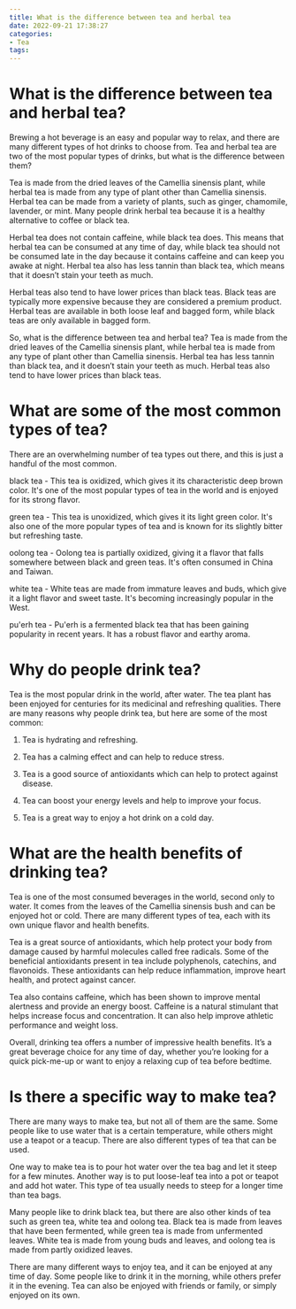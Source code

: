 ```yaml
---
title: What is the difference between tea and herbal tea
date: 2022-09-21 17:38:27
categories:
- Tea
tags:
---
```



#  What is the difference between tea and herbal tea?

Brewing a hot beverage is an easy and popular way to relax, and there are many different types of hot drinks to choose from. Tea and herbal tea are two of the most popular types of drinks, but what is the difference between them?

Tea is made from the dried leaves of the Camellia sinensis plant, while herbal tea is made from any type of plant other than Camellia sinensis. Herbal tea can be made from a variety of plants, such as ginger, chamomile, lavender, or mint. Many people drink herbal tea because it is a healthy alternative to coffee or black tea.

Herbal tea does not contain caffeine, while black tea does. This means that herbal tea can be consumed at any time of day, while black tea should not be consumed late in the day because it contains caffeine and can keep you awake at night. Herbal tea also has less tannin than black tea, which means that it doesn’t stain your teeth as much.

Herbal teas also tend to have lower prices than black teas. Black teas are typically more expensive because they are considered a premium product. Herbal teas are available in both loose leaf and bagged form, while black teas are only available in bagged form.

So, what is the difference between tea and herbal tea? Tea is made from the dried leaves of the Camellia sinensis plant, while herbal tea is made from any type of plant other than Camellia sinensis. Herbal tea has less tannin than black tea, and it doesn’t stain your teeth as much. Herbal teas also tend to have lower prices than black teas.

#  What are some of the most common types of tea?

There are an overwhelming number of tea types out there, and this is just a handful of the most common.

 black tea - This tea is oxidized, which gives it its characteristic deep brown color. It's one of the most popular types of tea in the world and is enjoyed for its strong flavor.

green tea - This tea is unoxidized, which gives it its light green color. It's also one of the more popular types of tea and is known for its slightly bitter but refreshing taste.

oolong tea - Oolong tea is partially oxidized, giving it a flavor that falls somewhere between black and green teas. It's often consumed in China and Taiwan.

white tea - White teas are made from immature leaves and buds, which give it a light flavor and sweet taste. It's becoming increasingly popular in the West.

pu'erh tea - Pu'erh is a fermented black tea that has been gaining popularity in recent years. It has a robust flavor and earthy aroma.

#  Why do people drink tea?

Tea is the most popular drink in the world, after water. The tea plant has been enjoyed for centuries for its medicinal and refreshing qualities. There are many reasons why people drink tea, but here are some of the most common:

1. Tea is hydrating and refreshing.

2. Tea has a calming effect and can help to reduce stress.

3. Tea is a good source of antioxidants which can help to protect against disease.

4. Tea can boost your energy levels and help to improve your focus.

5. Tea is a great way to enjoy a hot drink on a cold day.

#  What are the health benefits of drinking tea?

Tea is one of the most consumed beverages in the world, second only to water. It comes from the leaves of the Camellia sinensis bush and can be enjoyed hot or cold. There are many different types of tea, each with its own unique flavor and health benefits.

Tea is a great source of antioxidants, which help protect your body from damage caused by harmful molecules called free radicals. Some of the beneficial antioxidants present in tea include polyphenols, catechins, and flavonoids. These antioxidants can help reduce inflammation, improve heart health, and protect against cancer.

Tea also contains caffeine, which has been shown to improve mental alertness and provide an energy boost. Caffeine is a natural stimulant that helps increase focus and concentration. It can also help improve athletic performance and weight loss.

Overall, drinking tea offers a number of impressive health benefits. It’s a great beverage choice for any time of day, whether you’re looking for a quick pick-me-up or want to enjoy a relaxing cup of tea before bedtime.

#  Is there a specific way to make tea?

There are many ways to make tea, but not all of them are the same. Some people like to use water that is a certain temperature, while others might use a teapot or a teacup. There are also different types of tea that can be used.

One way to make tea is to pour hot water over the tea bag and let it steep for a few minutes. Another way is to put loose-leaf tea into a pot or teapot and add hot water. This type of tea usually needs to steep for a longer time than tea bags.

Many people like to drink black tea, but there are also other kinds of tea such as green tea, white tea and oolong tea. Black tea is made from leaves that have been fermented, while green tea is made from unfermented leaves. White tea is made from young buds and leaves, and oolong tea is made from partly oxidized leaves.

There are many different ways to enjoy tea, and it can be enjoyed at any time of day. Some people like to drink it in the morning, while others prefer it in the evening. Tea can also be enjoyed with friends or family, or simply enjoyed on its own.